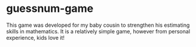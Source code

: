 # guessnum-game

This game was developed for my baby cousin to strengthen his estimating skills in mathematics. It is a relatively simple game, however from personal experience, kids love it!
